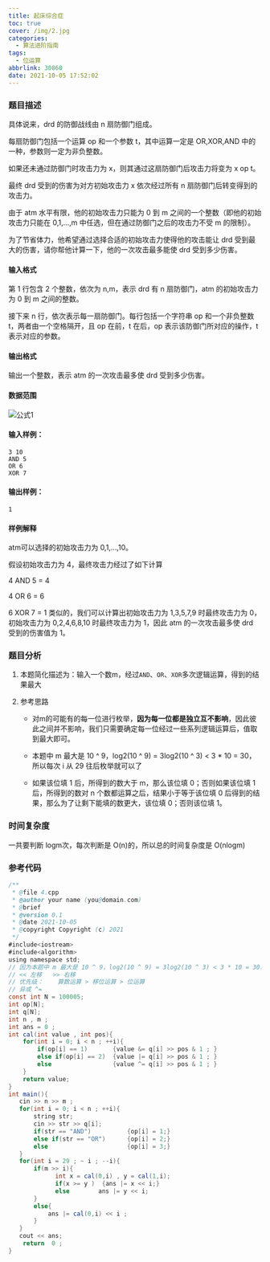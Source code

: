 ```yaml
---
title: 起床综合症
toc: true
cover: /img/2.jpg
categories:
  - 算法进阶指南
tags:
  - 位运算
abbrlink: 30860
date: 2021-10-05 17:52:02
---
```

### 题目描述

具体说来，drd 的防御战线由 n 扇防御门组成。

每扇防御门包括一个运算 op 和一个参数 t，其中运算一定是 OR,XOR,AND 中的一种，参数则一定为非负整数。<!-- more -->

如果还未通过防御门时攻击力为 x，则其通过这扇防御门后攻击力将变为 x op t。

最终 drd 受到的伤害为对方初始攻击力 x 依次经过所有 n 扇防御门后转变得到的攻击力。

由于 atm 水平有限，他的初始攻击力只能为 0 到 m 之间的一个整数（即他的初始攻击力只能在 0,1,…,m 中任选，但在通过防御门之后的攻击力不受 m 的限制）。

为了节省体力，他希望通过选择合适的初始攻击力使得他的攻击能让 drd 受到最大的伤害，请你帮他计算一下，他的一次攻击最多能使 drd 受到多少伤害。

#### 输入格式

第 1 行包含 2 个整数，依次为 n,m，表示 drd 有 n 扇防御门，atm 的初始攻击力为 0 到 m 之间的整数。

接下来 n 行，依次表示每一扇防御门。每行包括一个字符串 op 和一个非负整数 t，两者由一个空格隔开，且 op 在前，t 在后，op 表示该防御门所对应的操作，t 表示对应的参数。

#### 输出格式

输出一个整数，表示 atm 的一次攻击最多使 drd 受到多少伤害。

#### 数据范围

![公式1](/img/saunfa1.png)

#### 输入样例：

```
3 10
AND 5
OR 6
XOR 7
```

#### 输出样例：

```
1
```

#### 样例解释

atm可以选择的初始攻击力为 0,1,…,10。

假设初始攻击力为 4，最终攻击力经过了如下计算

4 AND 5 = 4

4 OR 6 = 6

6 XOR 7 = 1
类似的，我们可以计算出初始攻击力为 1,3,5,7,9 时最终攻击力为 0，初始攻击力为 0,2,4,6,8,10 时最终攻击力为 1，因此 atm 的一次攻击最多使 drd 受到的伤害值为 1。

### 题目分析

1. 本题简化描述为：输入一个数m，经过`AND`、`OR`、`XOR`多次逻辑运算，得到的结果最大

2. 参考思路

   * 对m的可能有的每一位进行枚举，**因为每一位都是独立互不影响**，因此彼此之间并不影响，我们只需要确定每一位经过一些系列逻辑运算后，值取到最大即可。

   * 本题中 m 最大是 10 ^ 9，log2(10 ^ 9) = 3log2(10 ^ 3) < 3 * 10 = 30，所以每次 i 从 29 往后枚举就可以了
   * 如果该位填 1 后，所得到的数大于 m，那么该位填 0；否则如果该位填 1 后，所得到的数对 n 个数都运算之后，结果小于等于该位填 0 后得到的结果，那么为了让剩下能填的数更大，该位填 0；否则该位填 1。

### 时间复杂度

一共要判断 logm次，每次判断是 O(n)的，所以总的时间复杂度是  O(nlogm)

### 参考代码

```java
/**
 * @file 4.cpp
 * @author your name (you@domain.com)
 * @brief 
 * @version 0.1
 * @date 2021-10-05
 * @copyright Copyright (c) 2021
 */
#include<iostream>
#include<algorithm>
using namespace std;
// 因为本题中 m 最大是 10 ^ 9，log2(10 ^ 9) = 3log2(10 ^ 3) < 3 * 10 = 30，所以每次 i 从 29 往后枚举就可以了
// << 左移   >> 右移
// 优先级：    算数运算 > 移位运算 > 位运算  
// 异或 ^=
const int N = 100005;
int op[N];
int q[N];
int n , m ;
int ans = 0 ;
int cal(int value , int pos){
    for(int i = 0; i < n ; ++i){
        if(op[i] == 1)       {value &= q[i] >> pos & 1 ; }
        else if(op[i] == 2)  {value |= q[i] >> pos & 1 ; }
        else                 {value ^= q[i] >> pos & 1 ; }
    }
    return value;
}
int main(){
   cin >> n >> m ;
   for(int i = 0; i < n ; ++i){
       string str;
       cin >> str >> q[i];
       if(str == "AND")          {op[i] = 1;}
       else if(str == "OR")      {op[i] = 2;}
       else                      {op[i] = 3;}
   }
   for(int i = 29 ; ~ i ; --i){
       if(m >> i){
             int x = cal(0,i) , y = cal(1,i);
             if(x >= y )  {ans |= x << i;}
             else        ans |= y << i;
       }
       else{
           ans |= cal(0,i) << i ;
       }
   }
   cout << ans;
    return  0 ;
}
```


